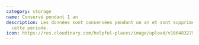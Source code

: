 ```yaml
---
category: storage
name: Conservé pendant 1 an
description: Les données sont conservées pendant un an et sont supprimées après
  cette période.
icon: https://res.cloudinary.com/helpful-places/image/upload/v1664832795/dtpr-icons/retention/yes_nudvht.svg
---
```

